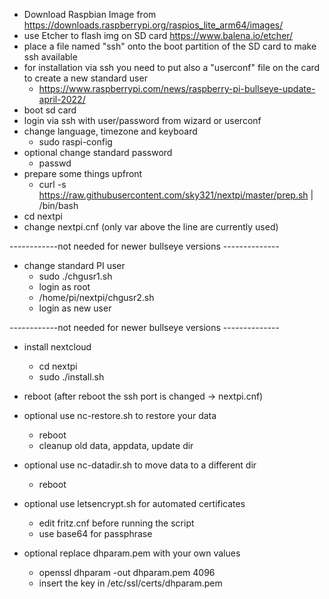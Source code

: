 - Download Raspbian Image from https://downloads.raspberrypi.org/raspios_lite_arm64/images/
- use Etcher to flash img on SD card https://www.balena.io/etcher/
- place a file named "ssh" onto the boot partition of the SD card to make ssh available
- for installation via ssh you need to put also a "userconf" file on the card to create a new standard user
	- https://www.raspberrypi.com/news/raspberry-pi-bullseye-update-april-2022/
- boot sd card
- login via ssh with user/password from wizard or userconf
- change language, timezone and keyboard
	- sudo raspi-config
- optional change standard password
	- passwd
- prepare some things upfront
	- curl -s https://raw.githubusercontent.com/sky321/nextpi/master/prep.sh | /bin/bash
- cd nextpi
- change nextpi.cnf (only var above the line are currently used)

------------not needed for newer bullseye versions --------------

- change standard PI user
	- sudo ./chgusr1.sh
	- login as root
	- /home/pi/nextpi/chgusr2.sh
	- login as new user
	
------------not needed for newer bullseye versions --------------
	
- install nextcloud
	- cd nextpi	
	- sudo ./install.sh
- reboot (after reboot the ssh port is changed -> nextpi.cnf)

- optional use nc-restore.sh to restore your data
	- reboot
	- cleanup old data, appdata, update dir
- optional use nc-datadir.sh to move data to a different dir
	- reboot
- optional use letsencrypt.sh for automated certificates
	- edit fritz.cnf before running the script
	- use base64 for passphrase
- optional replace dhparam.pem with your own values
	- openssl dhparam -out dhparam.pem 4096
	- insert the key in /etc/ssl/certs/dhparam.pem
